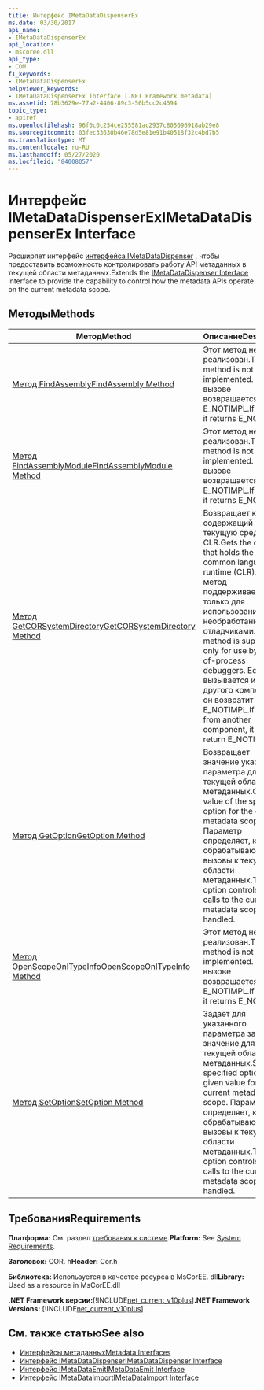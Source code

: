 ```yaml
---
title: Интерфейс IMetaDataDispenserEx
ms.date: 03/30/2017
api_name:
- IMetaDataDispenserEx
api_location:
- mscoree.dll
api_type:
- COM
f1_keywords:
- IMetaDataDispenserEx
helpviewer_keywords:
- IMetaDataDispenserEx interface [.NET Framework metadata]
ms.assetid: 78b3629e-77a2-4406-89c3-56b5cc2c4594
topic_type:
- apiref
ms.openlocfilehash: 96f0c0c254ce255581ac2937c805096918ab29e8
ms.sourcegitcommit: 03fec33630b46e78d5e81e91b40518f32c4bd7b5
ms.translationtype: MT
ms.contentlocale: ru-RU
ms.lasthandoff: 05/27/2020
ms.locfileid: "84008057"
---
```

# <a name="imetadatadispenserex-interface"></a><span data-ttu-id="980c6-102">Интерфейс IMetaDataDispenserEx</span><span class="sxs-lookup"><span data-stu-id="980c6-102">IMetaDataDispenserEx Interface</span></span>
<span data-ttu-id="980c6-103">Расширяет интерфейс [интерфейса IMetaDataDispenser](imetadatadispenser-interface.md) , чтобы предоставить возможность контролировать работу API метаданных в текущей области метаданных.</span><span class="sxs-lookup"><span data-stu-id="980c6-103">Extends the [IMetaDataDispenser Interface](imetadatadispenser-interface.md) interface to provide the capability to control how the metadata APIs operate on the current metadata scope.</span></span>  
  
## <a name="methods"></a><span data-ttu-id="980c6-104">Методы</span><span class="sxs-lookup"><span data-stu-id="980c6-104">Methods</span></span>  
  
|<span data-ttu-id="980c6-105">Метод</span><span class="sxs-lookup"><span data-stu-id="980c6-105">Method</span></span>|<span data-ttu-id="980c6-106">Описание</span><span class="sxs-lookup"><span data-stu-id="980c6-106">Description</span></span>|  
|------------|-----------------|  
|[<span data-ttu-id="980c6-107">Метод FindAssembly</span><span class="sxs-lookup"><span data-stu-id="980c6-107">FindAssembly Method</span></span>](imetadatadispenserex-findassembly-method.md)|<span data-ttu-id="980c6-108">Этот метод не реализован.</span><span class="sxs-lookup"><span data-stu-id="980c6-108">This method is not implemented.</span></span> <span data-ttu-id="980c6-109">При вызове возвращается E_NOTIMPL.</span><span class="sxs-lookup"><span data-stu-id="980c6-109">If called, it returns E_NOTIMPL.</span></span>|  
|[<span data-ttu-id="980c6-110">Метод FindAssemblyModule</span><span class="sxs-lookup"><span data-stu-id="980c6-110">FindAssemblyModule Method</span></span>](imetadatadispenserex-findassemblymodule-method.md)|<span data-ttu-id="980c6-111">Этот метод не реализован.</span><span class="sxs-lookup"><span data-stu-id="980c6-111">This method is not implemented.</span></span> <span data-ttu-id="980c6-112">При вызове возвращается E_NOTIMPL.</span><span class="sxs-lookup"><span data-stu-id="980c6-112">If called, it returns E_NOTIMPL.</span></span>|  
|[<span data-ttu-id="980c6-113">Метод GetCORSystemDirectory</span><span class="sxs-lookup"><span data-stu-id="980c6-113">GetCORSystemDirectory Method</span></span>](imetadatadispenserex-getcorsystemdirectory-method.md)|<span data-ttu-id="980c6-114">Возвращает каталог, содержащий текущую среду CLR.</span><span class="sxs-lookup"><span data-stu-id="980c6-114">Gets the directory that holds the current common language runtime (CLR).</span></span> <span data-ttu-id="980c6-115">Этот метод поддерживается только для использования необработанными отладчиками.</span><span class="sxs-lookup"><span data-stu-id="980c6-115">This method is supported only for use by out-of-process debuggers.</span></span> <span data-ttu-id="980c6-116">Если вызывается из другого компонента, он возвратит E_NOTIMPL.</span><span class="sxs-lookup"><span data-stu-id="980c6-116">If called from another component, it will return E_NOTIMPL.</span></span>|  
|[<span data-ttu-id="980c6-117">Метод GetOption</span><span class="sxs-lookup"><span data-stu-id="980c6-117">GetOption Method</span></span>](imetadatadispenserex-getoption-method.md)|<span data-ttu-id="980c6-118">Возвращает значение указанного параметра для текущей области метаданных.</span><span class="sxs-lookup"><span data-stu-id="980c6-118">Gets the value of the specified option for the current metadata scope.</span></span> <span data-ttu-id="980c6-119">Параметр определяет, как обрабатываются вызовы к текущей области метаданных.</span><span class="sxs-lookup"><span data-stu-id="980c6-119">The option controls how calls to the current metadata scope are handled.</span></span>|  
|[<span data-ttu-id="980c6-120">Метод OpenScopeOnITypeInfo</span><span class="sxs-lookup"><span data-stu-id="980c6-120">OpenScopeOnITypeInfo Method</span></span>](imetadatadispenserex-openscopeonitypeinfo-method.md)|<span data-ttu-id="980c6-121">Этот метод не реализован.</span><span class="sxs-lookup"><span data-stu-id="980c6-121">This method is not implemented.</span></span> <span data-ttu-id="980c6-122">При вызове возвращается E_NOTIMPL.</span><span class="sxs-lookup"><span data-stu-id="980c6-122">If called, it returns E_NOTIMPL.</span></span>|  
|[<span data-ttu-id="980c6-123">Метод SetOption</span><span class="sxs-lookup"><span data-stu-id="980c6-123">SetOption Method</span></span>](imetadatadispenserex-setoption-method.md)|<span data-ttu-id="980c6-124">Задает для указанного параметра заданное значение для текущей области метаданных.</span><span class="sxs-lookup"><span data-stu-id="980c6-124">Sets the specified option to a given value for the current metadata scope.</span></span> <span data-ttu-id="980c6-125">Параметр определяет, как обрабатываются вызовы к текущей области метаданных.</span><span class="sxs-lookup"><span data-stu-id="980c6-125">The option controls how calls to the current metadata scope are handled.</span></span>|  
  
## <a name="requirements"></a><span data-ttu-id="980c6-126">Требования</span><span class="sxs-lookup"><span data-stu-id="980c6-126">Requirements</span></span>  
 <span data-ttu-id="980c6-127">**Платформа:** См. раздел [требования к системе](../../get-started/system-requirements.md).</span><span class="sxs-lookup"><span data-stu-id="980c6-127">**Platform:** See [System Requirements](../../get-started/system-requirements.md).</span></span>  
  
 <span data-ttu-id="980c6-128">**Заголовок:** COR. h</span><span class="sxs-lookup"><span data-stu-id="980c6-128">**Header:** Cor.h</span></span>  
  
 <span data-ttu-id="980c6-129">**Библиотека:** Используется в качестве ресурса в MsCorEE. dll</span><span class="sxs-lookup"><span data-stu-id="980c6-129">**Library:** Used as a resource in MsCorEE.dll</span></span>  
  
 <span data-ttu-id="980c6-130">**.NET Framework версии:**[!INCLUDE[net_current_v10plus](../../../../includes/net-current-v10plus-md.md)]</span><span class="sxs-lookup"><span data-stu-id="980c6-130">**.NET Framework Versions:** [!INCLUDE[net_current_v10plus](../../../../includes/net-current-v10plus-md.md)]</span></span>  
  
## <a name="see-also"></a><span data-ttu-id="980c6-131">См. также статью</span><span class="sxs-lookup"><span data-stu-id="980c6-131">See also</span></span>

- [<span data-ttu-id="980c6-132">Интерфейсы метаданных</span><span class="sxs-lookup"><span data-stu-id="980c6-132">Metadata Interfaces</span></span>](metadata-interfaces.md)
- [<span data-ttu-id="980c6-133">Интерфейс IMetaDataDispenser</span><span class="sxs-lookup"><span data-stu-id="980c6-133">IMetaDataDispenser Interface</span></span>](imetadatadispenser-interface.md)
- [<span data-ttu-id="980c6-134">Интерфейс IMetaDataEmit</span><span class="sxs-lookup"><span data-stu-id="980c6-134">IMetaDataEmit Interface</span></span>](imetadataemit-interface.md)
- [<span data-ttu-id="980c6-135">Интерфейс IMetaDataImport</span><span class="sxs-lookup"><span data-stu-id="980c6-135">IMetaDataImport Interface</span></span>](imetadataimport-interface.md)
